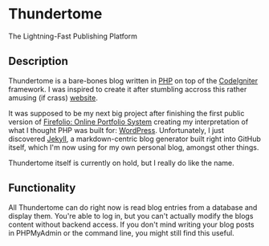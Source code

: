 # Thundertome
The Lightning-Fast Publishing Platform

## Description
Thundertome is a bare-bones blog written in [PHP](https://php.net) on top of
the [CodeIgniter](https://codeigniter.com) framework. I was inspired to create
it after stumbling accross this rather amusing (if crass) [website](http://motherfuckingwebsite.com).

It was supposed to be my next big project after finishing the first public
version of
[Firefolio: Online Portfolio System](https://github.com/firefolio/firefolio-ops)
creating my interpretation of what I thought PHP was built for:
[WordPress](https://wordpress.org). Unfortunately, I just discovered
[Jekyll](https://jekyllrb.com/), a markdown-centric blog generator built right
into GitHub itself, which I'm now using for my own personal blog, amongst other
things.

Thundertome itself is currently on hold, but I really do like the name.

## Functionality
All Thundertome can do right now is read blog entries from a database and display
them. You're able to log in, but you can't actually modify the blogs
content without backend access. If you don't mind writing your blog posts in
PHPMyAdmin or the command line, you might still find this useful.
